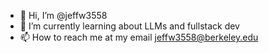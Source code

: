 - 👋 Hi, I’m @jeffw3558
- 🌱 I’m currently learning about LLMs and fullstack dev
- 📫 How to reach me at my email jeffw3558@berkeley.edu


